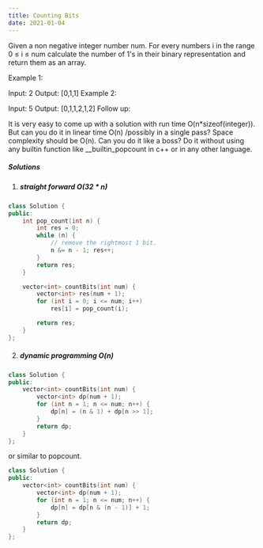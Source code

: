 ```yaml
---
title: Counting Bits
date: 2021-01-04
---
```

Given a non negative integer number num. For every numbers i in the range 0 ≤ i ≤ num calculate the number of 1's in their binary representation and return them as an array.

Example 1:

Input: 2
Output: [0,1,1]
Example 2:

Input: 5
Output: [0,1,1,2,1,2]
Follow up:

It is very easy to come up with a solution with run time O(n*sizeof(integer)). But can you do it in linear time O(n) /possibly in a single pass?
Space complexity should be O(n).
Can you do it like a boss? Do it without using any builtin function like __builtin_popcount in c++ or in any other language.

##### Solutions

1. ##### straight forward O(32 * n)

```cpp
class Solution {
public:
    int pop_count(int n) {
        int res = 0;
        while (n) {
            // remove the rightmost 1 bit.
            n &= n - 1; res++;
        }
        return res;
    }

    vector<int> countBits(int num) {
        vector<int> res(num + 1);
        for (int i = 0; i <= num; i++)
            res[i] = pop_count(i);

        return res;
    }
};
```

2. ##### dynamic programming O(n)


```cpp
class Solution {
public:
    vector<int> countBits(int num) {
        vector<int> dp(num + 1);
        for (int n = 1; n <= num; n++) {
            dp[n] = (n & 1) + dp[n >> 1];
        }
        return dp;
    }
};
```

or similar to popcount.

```cpp
class Solution {
public:
    vector<int> countBits(int num) {
        vector<int> dp(num + 1);
        for (int n = 1; n <= num; n++) {
            dp[n] = dp[n & (n - 1)] + 1;
        }
        return dp;
    }
};
```
